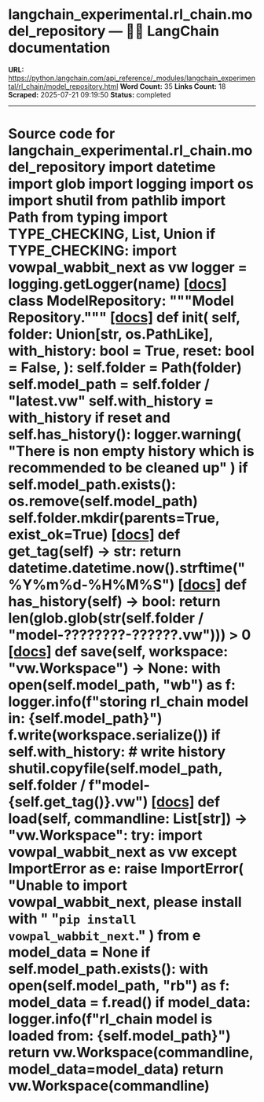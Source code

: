 # langchain_experimental.rl_chain.model_repository — 🦜🔗 LangChain  documentation

**URL:** https://python.langchain.com/api_reference/_modules/langchain_experimental/rl_chain/model_repository.html
**Word Count:** 35
**Links Count:** 18
**Scraped:** 2025-07-21 09:19:50
**Status:** completed

---

# Source code for langchain\_experimental.rl\_chain.model\_repository               import datetime     import glob     import logging     import os     import shutil     from pathlib import Path     from typing import TYPE_CHECKING, List, Union          if TYPE_CHECKING:         import vowpal_wabbit_next as vw          logger = logging.getLogger(__name__)                              [[docs]](https://python.langchain.com/api_reference/experimental/rl_chain/langchain_experimental.rl_chain.model_repository.ModelRepository.html#langchain_experimental.rl_chain.model_repository.ModelRepository)     class ModelRepository:         """Model Repository."""                         [[docs]](https://python.langchain.com/api_reference/experimental/rl_chain/langchain_experimental.rl_chain.model_repository.ModelRepository.html#langchain_experimental.rl_chain.model_repository.ModelRepository.__init__)         def __init__(             self,             folder: Union[str, os.PathLike],             with_history: bool = True,             reset: bool = False,         ):             self.folder = Path(folder)             self.model_path = self.folder / "latest.vw"             self.with_history = with_history             if reset and self.has_history():                 logger.warning(                     "There is non empty history which is recommended to be cleaned up"                 )                 if self.model_path.exists():                     os.remove(self.model_path)                  self.folder.mkdir(parents=True, exist_ok=True)                                        [[docs]](https://python.langchain.com/api_reference/experimental/rl_chain/langchain_experimental.rl_chain.model_repository.ModelRepository.html#langchain_experimental.rl_chain.model_repository.ModelRepository.get_tag)         def get_tag(self) -> str:             return datetime.datetime.now().strftime("%Y%m%d-%H%M%S")                                        [[docs]](https://python.langchain.com/api_reference/experimental/rl_chain/langchain_experimental.rl_chain.model_repository.ModelRepository.html#langchain_experimental.rl_chain.model_repository.ModelRepository.has_history)         def has_history(self) -> bool:             return len(glob.glob(str(self.folder / "model-????????-??????.vw"))) > 0                                        [[docs]](https://python.langchain.com/api_reference/experimental/rl_chain/langchain_experimental.rl_chain.model_repository.ModelRepository.html#langchain_experimental.rl_chain.model_repository.ModelRepository.save)         def save(self, workspace: "vw.Workspace") -> None:             with open(self.model_path, "wb") as f:                 logger.info(f"storing rl_chain model in: {self.model_path}")                 f.write(workspace.serialize())             if self.with_history:  # write history                 shutil.copyfile(self.model_path, self.folder / f"model-{self.get_tag()}.vw")                                        [[docs]](https://python.langchain.com/api_reference/experimental/rl_chain/langchain_experimental.rl_chain.model_repository.ModelRepository.html#langchain_experimental.rl_chain.model_repository.ModelRepository.load)         def load(self, commandline: List[str]) -> "vw.Workspace":             try:                 import vowpal_wabbit_next as vw             except ImportError as e:                 raise ImportError(                     "Unable to import vowpal_wabbit_next, please install with "                     "`pip install vowpal_wabbit_next`."                 ) from e                  model_data = None             if self.model_path.exists():                 with open(self.model_path, "rb") as f:                     model_data = f.read()             if model_data:                 logger.info(f"rl_chain model is loaded from: {self.model_path}")                 return vw.Workspace(commandline, model_data=model_data)             return vw.Workspace(commandline)